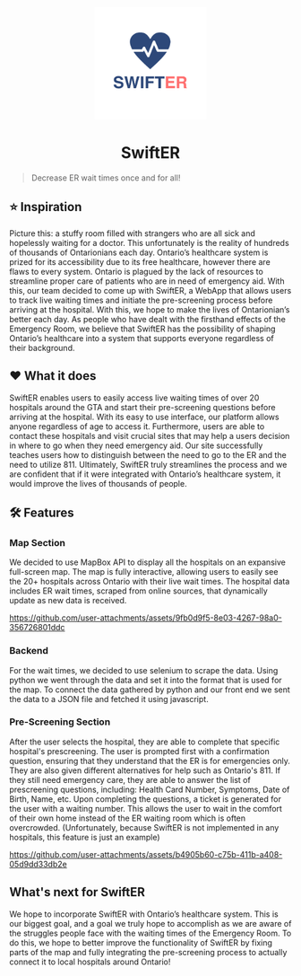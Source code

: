 <div align="center">
    <img src="Pictures/Logo.png" width=200 height=200>
    <h1>SwiftER</h1>
</div>

> Decrease ER wait times once and for all!


## ⭐️ Inspiration
Picture this: a stuffy room filled with strangers who are all sick and hopelessly waiting for a doctor. This unfortunately is the reality of hundreds of thousands of Ontarionians each day. Ontario’s healthcare system is prized for its accessibility due to its free healthcare, however there are flaws to every system. Ontario is plagued by the lack of resources to streamline proper care of patients who are in need of emergency aid. With this, our team decided to come up with SwiftER, a WebApp that allows users to track live waiting times and initiate the pre-screening process before arriving at the hospital. With this, we hope to make the lives of Ontarionian’s better each day. As people who have dealt with the firsthand effects of the Emergency Room, we believe that SwiftER has the possibility of shaping Ontario’s healthcare into a system that supports everyone regardless of their background.

## ❤️ What it does
SwiftER enables users to easily access live waiting times of over 20 hospitals around the GTA and start their pre-screening questions before arriving at the hospital. With its easy to use interface, our platform allows anyone regardless of age to access it. Furthermore, users are able to contact these hospitals and visit crucial sites that may help a users decision in where to go when they need emergency aid. Our site successfully teaches users how to distinguish between the need to go to the ER and the need to utilize 811. Ultimately, SwiftER truly streamlines the process and we are confident that if it were integrated with Ontario’s healthcare system, it would improve the lives of thousands of people.

## 🛠️ Features
### Map Section
We decided to use MapBox API to display all the hospitals on an expansive full-screen map. The map is fully interactive, allowing users to easily see the 20+ hospitals across Ontario with their live wait times. The hospital data includes ER wait times, scraped from online sources, that dynamically update as new data is received.

https://github.com/user-attachments/assets/9fb0d9f5-8e03-4267-98a0-356726801ddc

### Backend
For the wait times, we decided to use selenium to scrape the data. Using python we went through the data and set it into the format that is used for the map. To connect the data gathered by python and our front end we sent the data to a JSON file and fetched it using javascript.

### Pre-Screening Section
After the user selects the hospital, they are able to complete that specific hospital's prescreening. The user is prompted first with a confirmation question, ensuring that they understand that the ER is for emergencies only. They are also given different alternatives for help such as Ontario's 811. If they still need emergency care, they are able to answer the list of prescreening questions, including: Health Card Number, Symptoms, Date of Birth, Name, etc. Upon completing the questions, a ticket is generated for the user with a waiting number. This allows the user to wait in the comfort of their own home instead of the ER waiting room which is often overcrowded. (Unfortunately, because SwiftER is not implemented in any hospitals, this feature is just an example)

https://github.com/user-attachments/assets/b4905b60-c75b-411b-a408-05d9dd33db2e

## What's next for SwiftER
We hope to incorporate SwiftER with Ontario’s healthcare system. This is our biggest goal, and a goal we truly hope to accomplish as we are aware of the struggles people face with the waiting times of the Emergency Room. To do this, we hope to better improve the functionality of SwiftER by fixing parts of the map and fully integrating the pre-screening process to actually connect it to local hospitals around Ontario!
